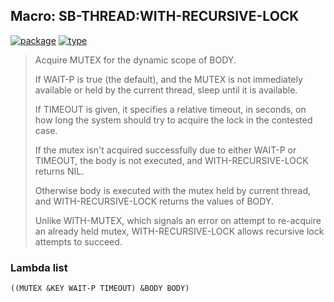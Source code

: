 ## Macro: SB-THREAD:WITH-RECURSIVE-LOCK
[![package](https://img.shields.io/badge/Package-SB--THREAD-5f9ea0.svg?style=social&colorA=999999)](../) [![type](https://img.shields.io/badge/Type-Macro-5f9ea0.svg?style=social&colorA=999999)](../#macro) 

> Acquire MUTEX for the dynamic scope of BODY.
> 
> If WAIT-P is true (the default), and the MUTEX is not immediately available or
> held by the current thread, sleep until it is available.
> 
> If TIMEOUT is given, it specifies a relative timeout, in seconds, on how long
> the system should try to acquire the lock in the contested case.
> 
> If the mutex isn't acquired successfully due to either WAIT-P or TIMEOUT, the
> body is not executed, and WITH-RECURSIVE-LOCK returns NIL.
> 
> Otherwise body is executed with the mutex held by current thread, and
> WITH-RECURSIVE-LOCK returns the values of BODY.
> 
> Unlike WITH-MUTEX, which signals an error on attempt to re-acquire an already
> held mutex, WITH-RECURSIVE-LOCK allows recursive lock attempts to succeed.

### Lambda list
```
((MUTEX &KEY WAIT-P TIMEOUT) &BODY BODY)
```

